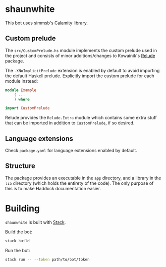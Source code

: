 # shaunwhite

This bot uses simmsb's [Calamity](https://github.com/simmsb/calamity) library.

## Custom prelude

The `src/CustomPrelude.hs` module implements the custom prelude used in the
project and consists of minor additions/changes to Kowainik's
[Relude](https://github.com/kowainik/relude) package.

The `-XNoImplicitPrelude` extension is enabled by default to avoid importing
the default Haskell prelude. Explicitly import the custom prelude for each
module instead:

```haskell
module Example
    ( ...
    ) where

import CustomPrelude
```

Relude provides the `Relude.Extra` module which contains some extra stuff that
can be imported in addition to `CustomPrelude`, if so desired.

## Language extensions

Check `package.yaml` for language extensions enabled by default.

## Structure

The package provides an executable in the `app` directory, and a library in the
`lib` directory (which holds the entirety of the code). The only purpose of
this is to make Haddock documentation easier.

# Building

`shaunwhite` is built with [Stack](https://www.haskellstack.org).

Build the bot:

```sh
stack build
```

Run the bot:

```sh
stack run -- --token path/to/bot/token
```
